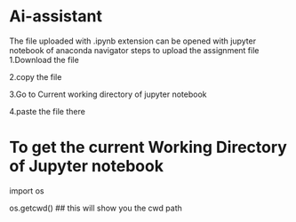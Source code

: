 # Ai-assistant


The file uploaded with .ipynb extension can be opened with jupyter notebook of anaconda navigator steps to upload the assignment file 
1.Download the file

2.copy the file

3.Go to Current working directory of jupyter notebook

4.paste the file there

# To get the current Working Directory of Jupyter notebook

import os

os.getcwd() ## this will show you the cwd path
